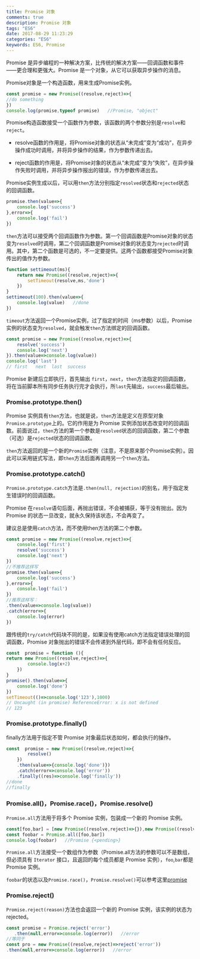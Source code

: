 ```yaml
---
title: Promise 对象
comments: true
description: Promise 对象
tags: "ES6"
date: 2017-08-29 11:23:29
categories: "ES6"
keywords: ES6, Promise
---
```


Promise 是异步编程的一种解决方案，比传统的解决方案——回调函数和事件——更合理和更强大。Promise 是一个对象，从它可以获取异步操作的消息。

Promise对象是一个构造函数，用来生成Promise实例。

```js
const promise = new Promise((resolve,reject)=>{
//do something
})
console.log(promise,typeof promise)   //Promise, "object"
```

Promise构造函数接受一个函数作为参数，该函数的两个参数分别是`resolve`和`reject`。

- resolve函数的作用是，将Promise对象的状态从“未完成”变为“成功”，在异步操作成功时调用，并将异步操作的结果，作为参数传递出去。

- reject函数的作用是，将Promise对象的状态从“未完成”变为“失败”，在异步操作失败时调用，并将异步操作报出的错误，作为参数传递出去。

Promise实例生成以后，可以用`then`方法分别指定`resolved`状态和`rejected`状态的回调函数。

```js
promise.then(value=>{
    console.log('success')
},error=>{
    console.log('fail')
})
```

`then`方法可以接受两个回调函数作为参数。第一个回调函数是Promise对象的状态变为`resolved`时调用，第二个回调函数是Promise对象的状态变为`rejected`时调用。其中，第二个函数是可选的，不一定要提供。这两个函数都接受Promise对象传出的值作为参数。

```js
function settimeout(ms){
    return new Promise((resolve,reject)=>{
        setTimeout(resolve,ms,'done')
    })
}
settimeout(100).then(value=>{
    console.log(value)   //done
})
```

`timeout`方法返回一个Promise实例，过了指定的时间（ms参数）以后，Promise实例的状态变为`resolved`，就会触发`then`方法绑定的回调函数。

```js
const promise = new Promise((resolve,reject)=>{
    resolve('success')
    console.log('next')
}).then(value=>console.log(value))
console.log('last')
// first   next  last  success
```

Promise 新建后立即执行，首先输出 `first`，`next`，`then`方法指定的回调函数，将在当前脚本所有同步任务执行完才会执行，所`last`先输出，`success`最后输出。

### Promise.prototype.then()

Promise 实例具有`then`方法，也就是说，`then`方法是定义在原型对象`Promise.prototype`上的。它的作用是为 Promise 实例添加状态改变时的回调函数。前面说过，`then`方法的第一个参数是`resolved`状态的回调函数，第二个参数（可选）是`rejected`状态的回调函数。

`then`方法返回的是一个新的`Promise`实例（注意，不是原来那个Promise实例）。因此可以采用链式写法，即`then`方法后面再调用另一个`then`方法。

### Promise.prototype.catch()

`Promise.prototype.catch`方法是`.then(null, rejection)`的别名，用于指定发生错误时的回调函数。

Promise 在`resolve`语句后面，再抛出错误，不会被捕获，等于没有抛出。因为 Promise 的状态一旦改变，就永久保持该状态，不会再变了。

建议总是使用`catch`方法，而不使用then方法的第二个参数。

```js
const promise = new Promise((resolve,reject)=>{
    console.log('first')
    resolve('success')
    console.log('next')
})
//不推荐这样写
promise.then(value=>{
    console.log('success')
},error=>{
    console.log('fail')
})
//推荐这样写：
.then(value=>console.log(value))
.catch(error=>{
    console.log(error)
})
```

跟传统的`try/catch`代码块不同的是，如果没有使用catch方法指定错误处理的回调函数，Promise 对象抛出的错误不会传递到外层代码，即不会有任何反应。

```js
const  promise = function (){
return new Promise((resolve,reject)=>{
        console.log(x+2)
    })
}
promise().then(value=>{
    console.log('done')
})
setTimeout(()=>console.log('123'),1000)
// Uncaught (in promise) ReferenceError: x is not defined
// 123
```

### Promise.prototype.finally()

finally方法用于指定不管 Promise 对象最后状态如何，都会执行的操作。

```js
const  promise = new Promise((resolve,reject)=>{
        resolve()
    })
    .then(value=>{console.log('done')})
    .catch(error=>console.log('error'))
    .finally((res)=>console.log('finally'))
//done
//finally
```

### Promise.all()，Promise.race()，Promise.resolve()

`Promise.all`方法用于将多个 Promise 实例，包装成一个新的 Promise 实例。

```js
const[foo,bar] = [new Promise((resolve,reject)=>{}),new Promise((resolve,reject)=>{})]
const foobar = Promise.all([foo,bar])
console.log(foobar)   //Promise {<pending>}
```

`Promise.all`方法接受一个数组作为参数（Promise.all方法的参数可以不是数组，但必须具有 `Iterator` 接口，且返回的每个成员都是 Promise 实例），`foo`,`bar`都是 Promise 实例。


`foobar`的状态以及`Promise.race()`，`Promise.resolve()`可以参考这里[promise](http://es6.ruanyifeng.com/#docs/promise)

### Promise.reject()

`Promise.reject(reason)`方法也会返回一个新的 Promise 实例，该实例的状态为rejected。

```js
const promise = Promise.reject('error')
   .then(null,error=>console.log(error))   //error
//等同于
const pro = new Promise((resolve,reject)=>reject('error'))
.then(null,error=>console.log(error))   //error
```